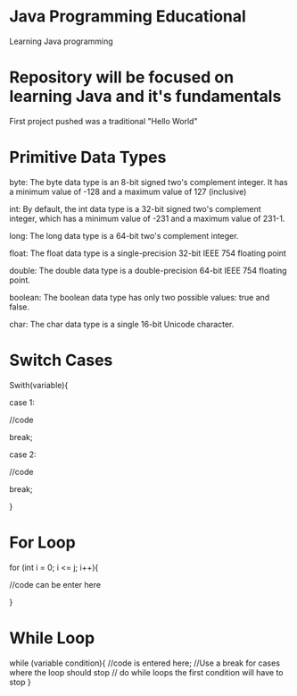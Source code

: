 # Java Programming Educational
Learning Java programming 

# Repository will be focused on learning Java and it's fundamentals 

First project pushed was a traditional "Hello World"

# Primitive Data Types     
<p>byte: The byte data type is an 8-bit signed two's complement integer. It has a minimum value of -128 and a maximum value of 127 (inclusive)</p>
<p>int: By default, the int data type is a 32-bit signed two's complement integer, which has a minimum value of -231 and a maximum value of 231-1.</p>
<p>long: The long data type is a 64-bit two's complement integer.</p>
<p>float: The float data type is a single-precision 32-bit IEEE 754 floating point</p>
<p>double: The double data type is a double-precision 64-bit IEEE 754 floating point.</p>
<p>boolean: The boolean data type has only two possible values: true and false.</p>
<p>char: The char data type is a single 16-bit Unicode character.</p>

# Switch Cases 

<p>Swith(variable){ </p>
<p>  case 1: </p>
<p>    //code </p>
<p>    break; </p>
<p>  case 2: </p>
<p>    //code </p>
<p>    break; </p>
} </p>

# For Loop

<p>for (int i = 0; i <= j; i++){</p>
<p>  //code can be enter here </p>
<p>}</p>

# While Loop 

while (variable condition){
  //code is entered here;
  //Use a break for cases where the loop should stop
  // do while loops the first condition will have to stop
}
